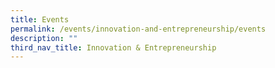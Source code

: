 ```yaml
---
title: Events
permalink: /events/innovation-and-entrepreneurship/events
description: ""
third_nav_title: Innovation & Entrepreneurship
---
```

